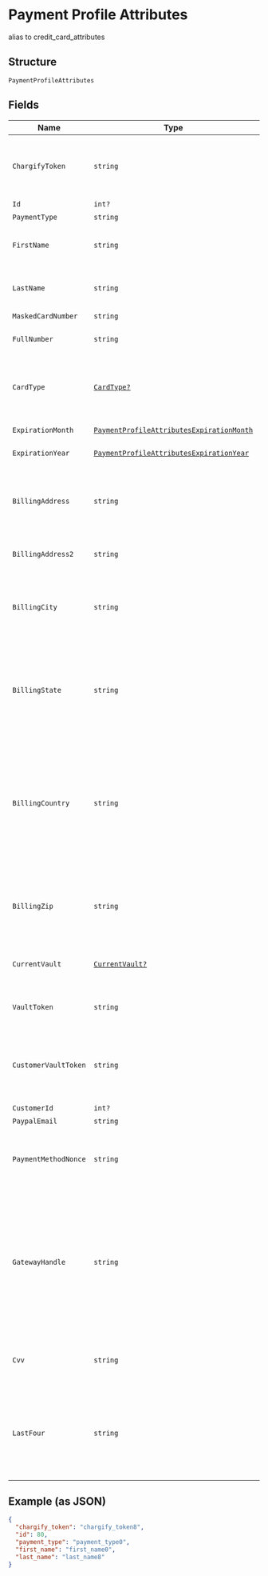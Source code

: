 
# Payment Profile Attributes

alias to credit_card_attributes

## Structure

`PaymentProfileAttributes`

## Fields

| Name | Type | Tags | Description |
|  --- | --- | --- | --- |
| `ChargifyToken` | `string` | Optional | (Optional) Token received after sending billing informations using chargify.js. This token must be passed as a sole attribute of `payment_profile_attributes` (i.e. tok_9g6hw85pnpt6knmskpwp4ttt) |
| `Id` | `int?` | Optional | - |
| `PaymentType` | `string` | Optional | - |
| `FirstName` | `string` | Optional | (Optional) First name on card or bank account. If omitted, the first_name from customer attributes will be used. |
| `LastName` | `string` | Optional | (Optional) Last name on card or bank account. If omitted, the last_name from customer attributes will be used. |
| `MaskedCardNumber` | `string` | Optional | - |
| `FullNumber` | `string` | Optional | The full credit card number (string representation, i.e. 5424000000000015) |
| `CardType` | [`CardType?`](../../doc/models/card-type.md) | Optional | (Optional, used only for Subscription Import) If you know the card type (i.e. Visa, MC, etc) you may supply it here so that we may display the card type in the UI. |
| `ExpirationMonth` | [`PaymentProfileAttributesExpirationMonth`](../../doc/models/containers/payment-profile-attributes-expiration-month.md) | Optional | This is a container for one-of cases. |
| `ExpirationYear` | [`PaymentProfileAttributesExpirationYear`](../../doc/models/containers/payment-profile-attributes-expiration-year.md) | Optional | This is a container for one-of cases. |
| `BillingAddress` | `string` | Optional | (Optional, may be required by your product configuration or gateway settings) The credit card or bank account billing street address (i.e. 123 Main St.). This value is merely passed through to the payment gateway. |
| `BillingAddress2` | `string` | Optional | (Optional) Second line of the customer’s billing address i.e. Apt. 100 |
| `BillingCity` | `string` | Optional | (Optional, may be required by your product configuration or gateway settings) The credit card or bank account billing address city (i.e. “Boston”). This value is merely passed through to the payment gateway. |
| `BillingState` | `string` | Optional | (Optional, may be required by your product configuration or gateway settings) The credit card or bank account billing address state (i.e. MA). This value is merely passed through to the payment gateway. This must conform to the [ISO_3166-1](https://en.wikipedia.org/wiki/ISO_3166-1#Current_codes) in order to be valid for tax locale purposes. |
| `BillingCountry` | `string` | Optional | (Optional, may be required by your product configuration or gateway settings) The credit card or bank account billing address country, required in [ISO_3166-1 alpha-2](https://en.wikipedia.org/wiki/ISO_3166-1_alpha-2) format (i.e. “US”). This value is merely passed through to the payment gateway. Some gateways require country codes in a specific format. Please check your gateway’s documentation. If creating an ACH subscription, only US is supported at this time. |
| `BillingZip` | `string` | Optional | (Optional, may be required by your product configuration or gateway settings) The credit card or bank account billing address zip code (i.e. 12345). This value is merely passed through to the payment gateway. |
| `CurrentVault` | [`CurrentVault?`](../../doc/models/current-vault.md) | Optional | (Optional, used only for Subscription Import) The vault that stores the payment profile with the provided vault_token. |
| `VaultToken` | `string` | Optional | (Optional, used only for Subscription Import) The “token” provided by your vault storage for an already stored payment profile |
| `CustomerVaultToken` | `string` | Optional | (Optional, used only for Subscription Import) (only for Authorize.Net CIM storage or Square) The customerProfileId for the owner of the customerPaymentProfileId provided as the vault_token |
| `CustomerId` | `int?` | Optional | - |
| `PaypalEmail` | `string` | Optional | - |
| `PaymentMethodNonce` | `string` | Optional | (Required for Square unless importing with vault_token and customer_vault_token) The nonce generated by the Square Javascript library (SqPaymentForm) |
| `GatewayHandle` | `string` | Optional | (Optional) This attribute is only available if MultiGateway feature is enabled for your Site. This feature is in the Private Beta currently. gateway_handle is used to directly select a gateway where a payment profile will be stored in. Every connected gateway must have a unique gateway handle specified. Read [Multigateway description](https://chargify.zendesk.com/hc/en-us/articles/4407761759643#connecting-with-multiple-gateways) to learn more about new concepts that MultiGateway introduces and the default behavior when this attribute is not passed. |
| `Cvv` | `string` | Optional | (Optional, may be required by your gateway settings) The 3- or 4-digit Card Verification Value. This value is merely passed through to the payment gateway. |
| `LastFour` | `string` | Optional | (Optional, used only for Subscription Import) If you have the last 4 digits of the credit card number, you may supply them here so that we may create a masked card number (i.e. XXXX-XXXX-XXXX-1234) for display in the UI. Last 4 digits are required for refunds in Auth.Net. |

## Example (as JSON)

```json
{
  "chargify_token": "chargify_token8",
  "id": 80,
  "payment_type": "payment_type0",
  "first_name": "first_name0",
  "last_name": "last_name8"
}
```

